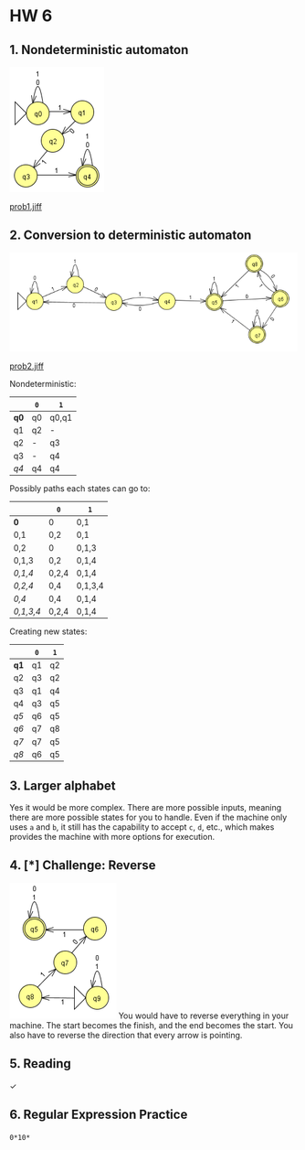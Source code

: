 # HW 6

## 1. Nondeterministic automaton
![1](prob1.png)

[prob1.jiff](prob1.jff)

## 2. Conversion to deterministic automaton
![2](prob2.png)

[prob2.jiff](2.jff)

Nondeterministic:

|   | `0` | `1` |
|---|---|---|
| **q0** | q0 | q0,q1 |
| q1 | q2 | - |
| q2 | - | q3 |
| q3 | - | q4 |
| *q4* | q4 | q4 |

Possibly paths each states can go to:

|   | `0` | `1` |
|---|---|---|
| **0** | 0 | 0,1 |
| 0,1 | 0,2 | 0,1 |
| 0,2 | 0 | 0,1,3  |
| 0,1,3 | 0,2 | 0,1,4 |
| *0,1,4* | 0,2,4 | 0,1,4 |
| *0,2,4* | 0,4 | 0,1,3,4 |
| *0,4* | 0,4 | 0,1,4 |
| *0,1,3,4* | 0,2,4 | 0,1,4 |

Creating new states:

|   | `0` | `1` |
|---|---|---|
| **q1** | q1 | q2 |
| q2 | q3 | q2 |
| q3 | q1 | q4  |
| q4 | q3 | q5 |
| *q5* | q6 | q5 |
| *q6* | q7 | q8 |
| *q7* | q7 | q5 |
| *q8* | q6 | q5 |

## 3. Larger alphabet
Yes it would be more complex. There are more possible inputs, meaning there are more possible states for you to handle. Even if the machine only uses `a` and `b`, it still has the capability to accept `c`, `d`, etc., which makes provides the machine with more options for execution.

## 4. [*] Challenge: Reverse
![4](prob4.png)
You would have to reverse everything in your machine. The start becomes the finish, and the end becomes the start. You also have to reverse the direction that every arrow is pointing.

## 5. Reading
✓

## 6. Regular Expression Practice
`0*10*`